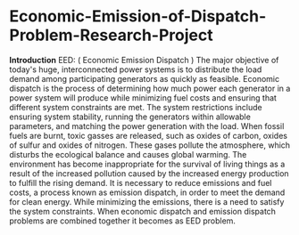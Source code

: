 ﻿# Economic-Emission-of-Dispatch-Problem-Research-Project


**Introduction**
EED: ( Economic Emission Dispatch )
The major objective of today's huge, interconnected power systems is to distribute the load
demand among participating generators as quickly as feasible.
Economic dispatch is the process of determining how much power each generator in a power
system will produce while minimizing fuel costs and ensuring that different system constraints
are met.
The system restrictions include ensuring system stability, running the generators within
allowable parameters, and matching the power generation with the load.
When fossil fuels are burnt, toxic gasses are released, such as oxides of carbon, oxides of
sulfur and oxides of nitrogen.
These gases pollute the atmosphere, which disturbs the ecological balance and causes global
warming.
The environment has become inappropriate for the survival of living things as a result of the
increased pollution caused by the increased energy production to fulfill the rising demand.
It is necessary to reduce emissions and fuel costs, a process known as emission dispatch, in
order to meet the demand for clean energy.
While minimizing the emissions, there is a need to satisfy the system constraints. When
economic dispatch and emission dispatch problems are combined together it becomes as EED
problem.
